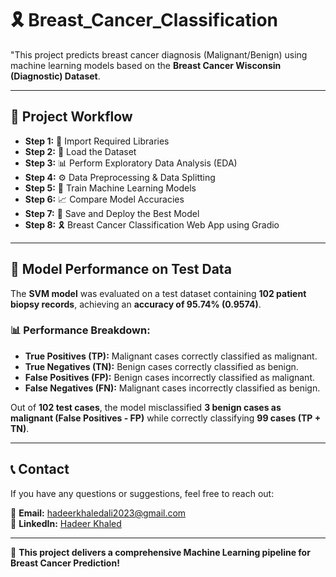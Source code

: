 # 🎗️ Breast_Cancer_Classification
"This project predicts breast cancer diagnosis (Malignant/Benign) using machine learning models based on the **Breast Cancer Wisconsin (Diagnostic) Dataset**.

---

## 📑 Project Workflow
- **Step 1:** 📂 Import Required Libraries
- **Step 2:** 📂 Load the Dataset  
- **Step 3:** 📊 Perform Exploratory Data Analysis (EDA)  
- **Step 4:** ⚙️ Data Preprocessing  & Data Splitting  
- **Step 5:** 🤖 Train Machine Learning Models  
- **Step 6:** 📈 Compare Model Accuracies  
- **Step 7:** 💾 Save and Deploy the Best Model  
- **Step 8:** 🎗️ Breast Cancer Classification Web App using Gradio 

---
## 🔬 Model Performance on Test Data

The **SVM model** was evaluated on a test dataset containing **102 patient biopsy records**, achieving an **accuracy of 95.74% (0.9574)**.

### 📊 Performance Breakdown:
- **True Positives (TP):** Malignant cases correctly classified as malignant.  
- **True Negatives (TN):** Benign cases correctly classified as benign.  
- **False Positives (FP):** Benign cases incorrectly classified as malignant.  
- **False Negatives (FN):** Malignant cases incorrectly classified as benign.  

Out of **102 test cases**, the model misclassified **3 benign cases as malignant (False Positives - FP)** while correctly classifying **99 cases (TP + TN)**.

---
## 📞 Contact  
If you have any questions or suggestions, feel free to reach out:  

📧 **Email:** hadeerkhaledali2023@gmail.com  
🔗 **LinkedIn:** [Hadeer Khaled](https://www.linkedin.com/in/hadeer-khaled-b18050210)  

---

🚀 **This project delivers a comprehensive Machine Learning pipeline for Breast Cancer Prediction!**  
